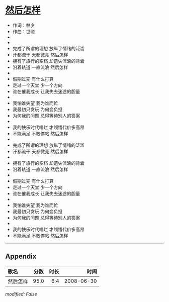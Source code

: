 # [然后怎样](https://music.163.com/song?id=25906118)

* 作词：林夕
* 作曲：世聪
*
*
* 完成了所谓的理想 放纵了情绪的泛滥
* 汗都流干 天都微亮 然后怎样
* 拥有了旅行的空档 却遗失流浪的背囊
* 沿着轨道 一直流浪 然后怎样
* 
* 假期过完 有什么打算
* 走过一个天堂 少一个方向
* 谁在催我成长 让我失去迷途的胆量
* 
* 我怕谁失望 我为谁而忙
* 我最初只贪玩 为何变负担
* 为何我的问题 总得等待别人的答案
* 
* 我的快乐时代唱烂 才领悟代价多高昂
* 不能满足 不敢停站 然后怎样
* 
* 完成了所谓的理想 放纵了情绪的泛滥
* 汗都流干 天都微亮 然后怎样
* 
* 拥有了旅行的空档 却遗失流浪的背囊
* 沿着轨道 一直流浪 然后怎样
* 
* 假期过完 有什么打算
* 走过一个天堂 少一个方向
* 谁在催我成长 让我失去迷途的胆量
* 
* 我怕谁失望 我为谁而忙
* 我最初只贪玩 为何变负担
* 为何我的问题 总得等待别人的答案
* 
* 我的快乐时代唱烂 才领悟代价多高昂
* 不能满足 不敢停站 然后怎样


---

## Appendix

|歌名|分数|时长|时间|
|:---|:---:|---:|---:|
|然后怎样|95.0|6:4|2008-06-30

*modified: False*